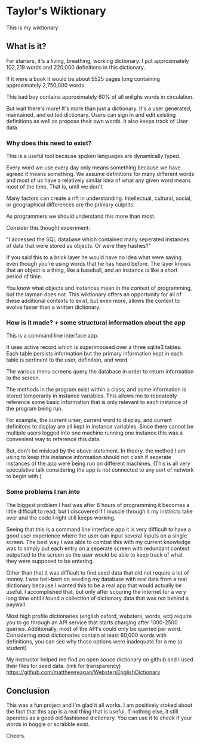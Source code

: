 # Taylor's Wiktionary

This is my wiktionary

## What is it?

For starters, it's a living, breathing, working dictionary. I put approximately 102,219 words and 220,000 definitions in this dictionary.

If it were a book it would be about 5525 pages long containing approximately 2,750,000 words.

This bad boy contains approximately 60% of all enlighs words in circulation.

But wait there's more! It's more than just a dictionary. It's a user generated, maintained, and edited dictionary. Users can sign in and edit existing definitions as well as propose their own words. It also keeps track of User data.

### Why does this need to exist?

This is a useful tool because spoken languages are dynamically typed.

Every word we use every day only means something because we have agreed it means something. We assume definitions for many different words and most of us have a relatively similar idea of what any given word means most of the time. That is, until we don't.

Many factors can create a rift in understanding. Intellectual, cultural, social, or geographical differences are the primary culprits.

As programmers we should understand this more than most.

Consider this thought experiment: 

"I accessed the SQL database which contained many seperated instances of data that were stored as objects. Or were they hashes?"

If you said this to a brick layer he would have no idea what were saying even though you're using words that he has heard before. The layer knows that an object is a thing, like a baseball, and an instance is like a short period of time.

You know what objects and instances mean in the context of programming, but the layman does not. This wiktionary offers an opportunity for all of these additional contexts to exist, but even more, allows the context to evolve faster than a written dictionary.



### How is it made? + some structural information about the app

This is a command line interface app.

It uses active record which is superimposed over a three sqlite3 tables. Each table persists information but the primary information kept in each table is pertinent to the user, definition, and word.

The various menu screens query the database in order to return information to the screen.

The methods in the program exist within a class, and some information is stored temperarily in instance variables. This allows me to repeatedly reference some basic information that is only relevant to each instance of the program being run.

For example, the current urser, current word to display, and current definitons to display are all kept in instance variables. Since there cannot be multiple users logged into one machine running one instance this was a convenient way to reference this data. 

But, don't be mislead by the above statement. In theory, the method I am using to keep this instance information should not clash if seperate instances of the app were being run on different machines. (This is all very speculative talk considering the app is not connected to any sort of network to begin with.)



### Some problems I ran into

The biggest problem I had was after 6 hours of programming it becomes a little difficult to read, but I discovered if I muscle through it my instincts take over and the code I right still keeps working.

Seeing that this is a command line interface app it is very difficult to have a good user experience where the user can input several inputs on a single screen. The best way I was able to combat this with my current knowledge was to simply put each entry on a seperate screen with redundant context outputted to the screen so the user would be able to keep track of what they were supposed to be entering.

Other than that it was difficult to find seed data that did not require a lot of money. I was hell-bent on seeding my database with real data from a real dictionary because I wanted this to be a real app that would actually be useful. I accomplished that, but only after scouring the internet for a very long time until I found a collection of dictionary data that was not behind a paywall.

Most high profile dictionaries (english oxford, websters, words, ect) require you to go through an API service that starts charging after 1000-2500 queries. Additionally, most of the API's could only be queried per word. Considering most dictionaries contain at least 60,000 words with definitions, you can see why those options were inadequate for a me (a student)

My instructor helped me find an open souce dictionary on github and I used their files for seed data. (link for transparency)
https://github.com/matthewreagan/WebstersEnglishDictionary


## Conclusion

This was a fun project and I'm glad it all works. I am positively stoked about the fact that this app is a real thing that is useful. If nothing else, it still operates as a good old fashioned dictionary. You can use it to check if your words in boggle or scrabble exist.

Cheers.